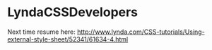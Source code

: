 # LyndaCSSDevelopers

Next time resume here:
http://www.lynda.com/CSS-tutorials/Using-external-style-sheet/52341/61634-4.html
